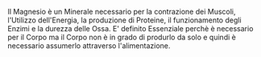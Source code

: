Il Magnesio è un Minerale necessario per la contrazione dei Muscoli, l'Utilizzo dell'Energia, la produzione di Proteine, il funzionamento degli Enzimi
e la durezza delle Ossa. E' definito Essenziale perchè è necessario per il Corpo ma il Corpo non è in grado di produrlo da solo e quindi è necessario
assumerlo attraverso l'alimentazione.
